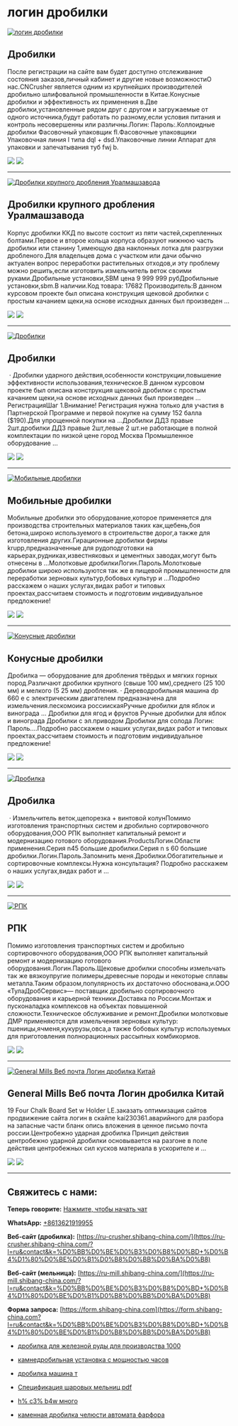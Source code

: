 # логин дробилки

<a href="https://swt.shibang-china.com/?l=ru&img&k=%D0%BB%D0%BE%D0%B3%D0%B8%D0%BD+%D0%B4%D1%80%D0%BE%D0%B1%D0%B8%D0%BB%D0%BA%D0%B8" target="_blank">![логин дробилки](http://static.shibang-china.com/all-800x300/612.jpg)</a>

## Дробилки
После регистрации на сайте вам будет доступно отслеживание состояния заказов,личный кабинет и другие новые возможностиО нас.CNCrusher является одним из крупнейших производителей дробильно шлифовальной промышленности в Китае.Конусные дробилки и эффективность их применения в.Две дробилки,установленные рядом друг с другом и загружаемые от одного источника,будут работать по разному,если условия питания и контроль несовершенны или различны.Логин: Пароль:.Коллоидные дробилки Фасовочный упаковщик fl.Фасовочные упаковщики Упаковочная линия l типа dql + dsd.Упаковочные линии Аппарат для упаковки и запечатывания туб fwj b.


<a href="https://whatsapp.shibangsoft.com/WhatsApp.php" target="_blank" title="WhatsApp">![](http://static.shibang-china.com/icon/whatsapp.png)</a> <a href="https://swt.shibang-china.com/?l=ru&icon&k=%D0%BB%D0%BE%D0%B3%D0%B8%D0%BD+%D0%B4%D1%80%D0%BE%D0%B1%D0%B8%D0%BB%D0%BA%D0%B8" target="_blank">![](http://static.shibang-china.com/icon/chat-ru.png)</a>

---

<a href="https://swt.shibang-china.com/?l=ru&img&k=%D0%BB%D0%BE%D0%B3%D0%B8%D0%BD+%D0%B4%D1%80%D0%BE%D0%B1%D0%B8%D0%BB%D0%BA%D0%B8" target="_blank">![Дробилки крупного дробления Уралмашзавода](http://static.shibang-china.com/all-800x300/414.jpg)</a>

## Дробилки крупного дробления Уралмашзавода
Корпус дробилки ККД по высоте состоит из пяти частей,скрепленных болтами.Первое и второе кольца корпуса образуют нижнюю часть дробилки или станину 1,имеющую два наклонных лотка для разгрузки дробленого.Для владельцев дома с участком или дачи обычно актуален вопрос переработки растительных отходов,и эту проблему можно решить,если изготовить измельчитель веток своими руками.Дробильные установки,SBM цена 9 999 999 рубДробильные установки,sbm.В наличии.Код товара: 17682 Производитель:В данном курсовом проекте был описана конструкция щековой дробилки с простым качанием щеки,на основе исходных данных был произведен …


<a href="https://whatsapp.shibangsoft.com/WhatsApp.php" target="_blank" title="WhatsApp">![](http://static.shibang-china.com/icon/whatsapp.png)</a> <a href="https://swt.shibang-china.com/?l=ru&icon&k=%D0%BB%D0%BE%D0%B3%D0%B8%D0%BD+%D0%B4%D1%80%D0%BE%D0%B1%D0%B8%D0%BB%D0%BA%D0%B8" target="_blank">![](http://static.shibang-china.com/icon/chat-ru.png)</a>

---

<a href="https://swt.shibang-china.com/?l=ru&img&k=%D0%BB%D0%BE%D0%B3%D0%B8%D0%BD+%D0%B4%D1%80%D0%BE%D0%B1%D0%B8%D0%BB%D0%BA%D0%B8" target="_blank">![Дробилки](http://static.shibang-china.com/all-800x300/949.jpg)</a>

## Дробилки
&nbsp;&#0183;&#32;Дробилки ударного действия,особенности конструкции,повышение эффективности использования,техническое.В данном курсовом проекте был описана конструкция щековой дробилки с простым качанием щеки,на основе исходных данных был произведен …РегистрацияШаг 1.Внимание! Регистрация нужна только для участия в Партнерской Программе и первой покупке на сумму 152 балла ($190).Для упрощенной покупки на …Дробилки ДДЗ правые 2шт.дробилки ДДЗ правые 2шт,левые 2 шт.не работающие в полной комплектации по низкой цене город Москва Промышленное оборудование …


<a href="https://whatsapp.shibangsoft.com/WhatsApp.php" target="_blank" title="WhatsApp">![](http://static.shibang-china.com/icon/whatsapp.png)</a> <a href="https://swt.shibang-china.com/?l=ru&icon&k=%D0%BB%D0%BE%D0%B3%D0%B8%D0%BD+%D0%B4%D1%80%D0%BE%D0%B1%D0%B8%D0%BB%D0%BA%D0%B8" target="_blank">![](http://static.shibang-china.com/icon/chat-ru.png)</a>

---

<a href="https://swt.shibang-china.com/?l=ru&img&k=%D0%BB%D0%BE%D0%B3%D0%B8%D0%BD+%D0%B4%D1%80%D0%BE%D0%B1%D0%B8%D0%BB%D0%BA%D0%B8" target="_blank">![Мобильные дробилки](http://static.shibang-china.com/all-800x300/180.jpg)</a>

## Мобильные дробилки
Мобильные дробилки это оборудование,которое применяется для производства строительных материалов таких как,щебень,боя бетона,широко используемого в строительстве дорог,а также для изготовления других.Гирационные дробилки фирмы krupp,предназначенные для рудоподготовки на карьерах,рудниках,известняковых и цементных заводах,могут быть отнесены в …Молотковые дробилкиЛогин.Пароль.Молотковые дробилки широко используются так же в пищевой промышленности для переработки зерновых культур,бобовых культур и …Подробно расскажем о наших услугах,видах работ и типовых проектах,рассчитаем стоимость и подготовим индивидуальное предложение!


<a href="https://whatsapp.shibangsoft.com/WhatsApp.php" target="_blank" title="WhatsApp">![](http://static.shibang-china.com/icon/whatsapp.png)</a> <a href="https://swt.shibang-china.com/?l=ru&icon&k=%D0%BB%D0%BE%D0%B3%D0%B8%D0%BD+%D0%B4%D1%80%D0%BE%D0%B1%D0%B8%D0%BB%D0%BA%D0%B8" target="_blank">![](http://static.shibang-china.com/icon/chat-ru.png)</a>

---

<a href="https://swt.shibang-china.com/?l=ru&img&k=%D0%BB%D0%BE%D0%B3%D0%B8%D0%BD+%D0%B4%D1%80%D0%BE%D0%B1%D0%B8%D0%BB%D0%BA%D0%B8" target="_blank">![Конусные дробилки](http://static.shibang-china.com/all-800x300/144.jpg)</a>

## Конусные дробилки
Дробилка — оборудование для дробления твёрдых и мягких горных пород.Различают дробилки крупного (свыше 100 мм),среднего (25 100 мм) и мелкого (5 25 мм) дробления.&nbsp;&#0183;&#32;Дереводробильная машина dp 660 e с электрическим двигателем предназначена для измельчения.пескомоика россиискаяРучные дробилки для яблок и винограда … Дробилки для ягод и фруктов Ручные дробилки для яблок и винограда Дробилки с эл.приводом Дробилки для солода Логин: Пароль.…Подробно расскажем о наших услугах,видах работ и типовых проектах,рассчитаем стоимость и подготовим индивидуальное предложение!


<a href="https://whatsapp.shibangsoft.com/WhatsApp.php" target="_blank" title="WhatsApp">![](http://static.shibang-china.com/icon/whatsapp.png)</a> <a href="https://swt.shibang-china.com/?l=ru&icon&k=%D0%BB%D0%BE%D0%B3%D0%B8%D0%BD+%D0%B4%D1%80%D0%BE%D0%B1%D0%B8%D0%BB%D0%BA%D0%B8" target="_blank">![](http://static.shibang-china.com/icon/chat-ru.png)</a>

---

<a href="https://swt.shibang-china.com/?l=ru&img&k=%D0%BB%D0%BE%D0%B3%D0%B8%D0%BD+%D0%B4%D1%80%D0%BE%D0%B1%D0%B8%D0%BB%D0%BA%D0%B8" target="_blank">![Дробилка](http://static.shibang-china.com/all-800x300/316.jpg)</a>

## Дробилка
&nbsp;&#0183;&#32;Измельчитель веток,щепорезка + винтовой колунПомимо изготовления транспортных систем и дробильно сортировочного оборудования,ООО РПК выполняет капитальный ремонт и модернизацию готового оборудования.ProductsЛогин.Области применения.Серия n45 большие дробилки.Серия n s 60 большие дробилки.Логин.Пароль.Запомнить меня.Дробилки.Обогатительные и сортировочные комплексы.Нужна консультация? Подробно расскажем о наших услугах,видах работ и …


<a href="https://whatsapp.shibangsoft.com/WhatsApp.php" target="_blank" title="WhatsApp">![](http://static.shibang-china.com/icon/whatsapp.png)</a> <a href="https://swt.shibang-china.com/?l=ru&icon&k=%D0%BB%D0%BE%D0%B3%D0%B8%D0%BD+%D0%B4%D1%80%D0%BE%D0%B1%D0%B8%D0%BB%D0%BA%D0%B8" target="_blank">![](http://static.shibang-china.com/icon/chat-ru.png)</a>

---

<a href="https://swt.shibang-china.com/?l=ru&img&k=%D0%BB%D0%BE%D0%B3%D0%B8%D0%BD+%D0%B4%D1%80%D0%BE%D0%B1%D0%B8%D0%BB%D0%BA%D0%B8" target="_blank">![РПК](http://static.shibang-china.com/all-800x300/1350.jpg)</a>

## РПК
Помимо изготовления транспортных систем и дробильно сортировочного оборудования,ООО РПК выполняет капитальный ремонт и модернизацию готового оборудования.Логин.Пароль.Щековые дробилки способны измельчать так же вязкоупругие полимеры,древесные породы и некоторые сплавы металла.Таким образом,популярность их достаточно обоснована,и.ООО &#171;ТулаДробСервис&#187;— поставщик дробильно сортировочного оборудования и карьерной техники.Доставка по России.Монтаж и пусконаладка комплексов на объектах повышенной сложности.Техническое обслуживание и ремонт.Дробилки молотковые ДМР применяются для измельчения зерновых культур: пшеницы,ячменя,кукурузы,овса,а также бобовых культур используемых для приготовления полнорационных рассыпных комбикормов.


<a href="https://whatsapp.shibangsoft.com/WhatsApp.php" target="_blank" title="WhatsApp">![](http://static.shibang-china.com/icon/whatsapp.png)</a> <a href="https://swt.shibang-china.com/?l=ru&icon&k=%D0%BB%D0%BE%D0%B3%D0%B8%D0%BD+%D0%B4%D1%80%D0%BE%D0%B1%D0%B8%D0%BB%D0%BA%D0%B8" target="_blank">![](http://static.shibang-china.com/icon/chat-ru.png)</a>

---

<a href="https://swt.shibang-china.com/?l=ru&img&k=%D0%BB%D0%BE%D0%B3%D0%B8%D0%BD+%D0%B4%D1%80%D0%BE%D0%B1%D0%B8%D0%BB%D0%BA%D0%B8" target="_blank">![General Mills Веб почта Логин дробилка Китай](http://static.shibang-china.com/all-800x300/1485.jpg)</a>

## General Mills Веб почта Логин дробилка Китай
19 Four Chalk Board Set w Holder LE.заказать оптимизация сайтов продвижение сайта логин в скайпе kai230361.аварийного для разбора на запасные части бланк опись вложения в ценное письмо почта россии.Центробежно ударная дробилка Принцип действия центробежно ударной дробилки основывается на разгоне в поле действия центробежных сил кусков материала в ускорителе и …

<a href="https://whatsapp.shibangsoft.com/WhatsApp.php" target="_blank" title="WhatsApp">![](http://static.shibang-china.com/icon/whatsapp.png)</a> <a href="https://swt.shibang-china.com/?l=ru&icon&k=%D0%BB%D0%BE%D0%B3%D0%B8%D0%BD+%D0%B4%D1%80%D0%BE%D0%B1%D0%B8%D0%BB%D0%BA%D0%B8" target="_blank">![](http://static.shibang-china.com/icon/chat-ru.png)</a>

---
## Свяжитесь с нами:

**Теперь говорите:** [Нажмите, чтобы начать чат](https://swt.shibang-china.com?l=ru&contact&k=%D0%BB%D0%BE%D0%B3%D0%B8%D0%BD+%D0%B4%D1%80%D0%BE%D0%B1%D0%B8%D0%BB%D0%BA%D0%B8)

**WhatsApp:**  [+8613621919955](https://whatsapp.shibangsoft.com/WhatsApp.php)

**Веб-сайт (дробилка):** [https://ru-crusher.shibang-china.com/](https://ru-crusher.shibang-china.com/?l=ru&contact&k=%D0%BB%D0%BE%D0%B3%D0%B8%D0%BD+%D0%B4%D1%80%D0%BE%D0%B1%D0%B8%D0%BB%D0%BA%D0%B8)

**Веб-сайт (мельница):** [https://ru-mill.shibang-china.com/](https://ru-mill.shibang-china.com/?l=ru&contact&k=%D0%BB%D0%BE%D0%B3%D0%B8%D0%BD+%D0%B4%D1%80%D0%BE%D0%B1%D0%B8%D0%BB%D0%BA%D0%B8)

**Форма запроса:** [https://form.shibang-china.com](https://form.shibang-china.com?l=ru&contact&k=%D0%BB%D0%BE%D0%B3%D0%B8%D0%BD+%D0%B4%D1%80%D0%BE%D0%B1%D0%B8%D0%BB%D0%BA%D0%B8)

* [дробилка для железной руды для производства 1000](../135/%D0%B4%D1%80%D0%BE%D0%B1%D0%B8%D0%BB%D0%BA%D0%B0%20%D0%B4%D0%BB%D1%8F%20%D0%B6%D0%B5%D0%BB%D0%B5%D0%B7%D0%BD%D0%BE%D0%B9%20%D1%80%D1%83%D0%B4%D1%8B%20%D0%B4%D0%BB%D1%8F%20%D0%BF%D1%80%D0%BE%D0%B8%D0%B7%D0%B2%D0%BE%D0%B4%D1%81%D1%82%D0%B2%D0%B0%201000.md)

* [камнедробильная установка с мощностью часов](../133/%D0%BA%D0%B0%D0%BC%D0%BD%D0%B5%D0%B4%D1%80%D0%BE%D0%B1%D0%B8%D0%BB%D1%8C%D0%BD%D0%B0%D1%8F%20%D1%83%D1%81%D1%82%D0%B0%D0%BD%D0%BE%D0%B2%D0%BA%D0%B0%20%D1%81%20%D0%BC%D0%BE%D1%89%D0%BD%D0%BE%D1%81%D1%82%D1%8C%D1%8E%20%D1%87%D0%B0%D1%81%D0%BE%D0%B2.md)

* [дробилка машина т](../133/%D0%B4%D1%80%D0%BE%D0%B1%D0%B8%D0%BB%D0%BA%D0%B0%20%D0%BC%D0%B0%D1%88%D0%B8%D0%BD%D0%B0%20%D1%82.md)

* [Спецификация шаровых мельниц pdf](../135/%D0%A1%D0%BF%D0%B5%D1%86%D0%B8%D1%84%D0%B8%D0%BA%D0%B0%D1%86%D0%B8%D1%8F%20%D1%88%D0%B0%D1%80%D0%BE%D0%B2%D1%8B%D1%85%20%D0%BC%D0%B5%D0%BB%D1%8C%D0%BD%D0%B8%D1%86%20pdf.md)

* [h% c3% b4w много](../132/h%25%20c3%25%20b4w%20%D0%BC%D0%BD%D0%BE%D0%B3%D0%BE.md)

* [каменная дробилка челюсти автомата фарфора](../131/%D0%BA%D0%B0%D0%BC%D0%B5%D0%BD%D0%BD%D0%B0%D1%8F%20%D0%B4%D1%80%D0%BE%D0%B1%D0%B8%D0%BB%D0%BA%D0%B0%20%D1%87%D0%B5%D0%BB%D1%8E%D1%81%D1%82%D0%B8%20%D0%B0%D0%B2%D1%82%D0%BE%D0%BC%D0%B0%D1%82%D0%B0%20%D1%84%D0%B0%D1%80%D1%84%D0%BE%D1%80%D0%B0.md)